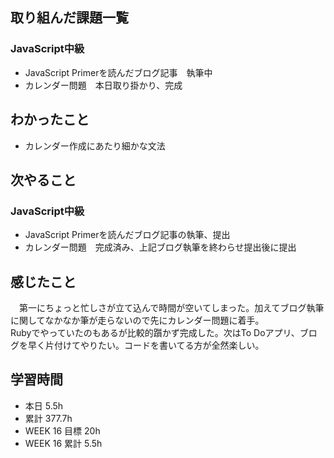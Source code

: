 ## 取り組んだ課題一覧 
 ### JavaScript中級
 - JavaScript Primerを読んだブログ記事　執筆中
 - カレンダー問題　本日取り掛かり、完成
   
 ## わかったこと 
 - カレンダー作成にあたり細かな文法

 ## 次やること
 ### JavaScript中級
 - JavaScript Primerを読んだブログ記事の執筆、提出
 - カレンダー問題　完成済み、上記ブログ執筆を終わらせ提出後に提出

 ## 感じたこと 
　第一にちょっと忙しさが立て込んで時間が空いてしまった。加えてブログ執筆に関してなかなか筆が走らないので先にカレンダー問題に着手。  
 Rubyでやっていたのもあるが比較的躓かず完成した。次はTo Doアプリ、ブログを早く片付けてやりたい。コードを書いてる方が全然楽しい。

 ## 学習時間 
 - 本日 5.5h 
 - 累計 377.7h 
 - WEEK 16 目標 20h 
 - WEEK 16 累計 5.5h
